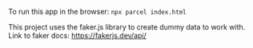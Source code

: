 To run this app in the browser:
`npx parcel index.html`

This project uses the faker.js library to create dummy data to work with.
Link to faker docs: https://fakerjs.dev/api/
